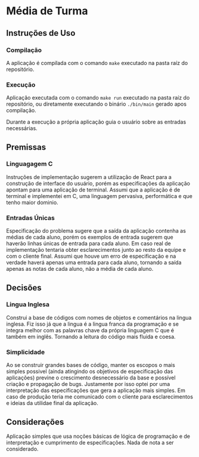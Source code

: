 # Média de Turma

## Instruções de Uso

### Compilação
A aplicação é compilada com o comando `make` executado na pasta raíz do
repositório.

### Execução
Aplicação executada com o comando `make run` executado na pasta raíz do
repositório, ou diretamente executando o binário `./bin/main` gerado apos
compilação.

Durante a execução a própria aplicação guia o usuário sobre as entradas
necessárias.

## Premissas

### Linguagagem C
Instruções de implementação sugerem a utilização de React para a construção de
interface do usuário, porém as especificações da aplicação apontam para uma
aplicação de terminal. Assumi que a aplicação é de terminal e implementei em C,
uma linguagem pervasiva, performática e que tenho maior dominio.

### Entradas Únicas
Especificação do problema sugere que a saída da aplicação contenha as médias de
cada aluno, porém os exemplos de entrada sugerem que haverão linhas únicas de
entrada para cada aluno. Em caso real de implementação tentaria obter
esclarecimentos junto ao resto da equipe e com o cliente final. Assumi que houve
um erro de especificação e na verdade haverá apenas uma entrada para cada aluno,
tornando a saída apenas as notas de cada aluno, não a média de cada aluno.

## Decisões

### Lingua Inglesa
Construi a base de códigos com nomes de objetos e comentários na lingua inglesa.
Fiz isso já que a lingua é a lingua franca da programação e se integra melhor
com as palavras chave da própria linguagem C que é também em inglês. Tornando a
leitura do código mais fluida e coesa.

### Simplicidade
Ao se construir grandes bases de código, manter os escopos o mais simples
possivel (ainda atingindo os objetivos de especificação das aplicações) previne
o crescimento desnecessário da base e possível criação e propagação de bugs.
Justamente por isso optei por uma interpretação das especificações que gera a
aplicação mais simples. Em caso de produção teria me comunicado com o cliente
para esclarecimentos e ideias da utilidae final da aplicação.
## Considerações
Aplicação simples que usa noções básicas de lógica de programação e de
interpretação e cumprimento de especificações. Nada de nota a ser considerado.

